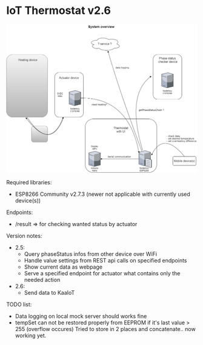 # IoT Thermostat v2.6

![image](https://raw.githubusercontent.com/bbkbarbar/IoT-thermostat_Project/main/IoT_Thermostat_v2.png)

Required libraries:
 - ESP8266 Community v2.7.3 (newer not applicable with currently used device(s))

Endpoints:
 - /result => for checking wanted status by actuator

Version notes:
 - 2.5:
    - Query phaseStatus infos from other device over WiFi
    - Handle value settings from REST api calls on specified endpoints
    - Show current data as webpage
    - Serve a specified endpoint for actuator what contains only the needed action
 - 2.6:
    - Send data to KaaIoT

TODO list:
 - Data logging on local mock server should works fine
 - tempSet can not be restored properly from EEPROM if it's last value > 255
   (overflow occures)
   Tried to store in 2 places and concatenate.. now working yet.